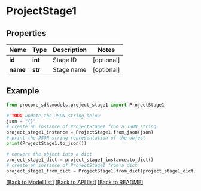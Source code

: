 # ProjectStage1


## Properties

Name | Type | Description | Notes
------------ | ------------- | ------------- | -------------
**id** | **int** | Stage ID | [optional] 
**name** | **str** | Stage name | [optional] 

## Example

```python
from procore_sdk.models.project_stage1 import ProjectStage1

# TODO update the JSON string below
json = "{}"
# create an instance of ProjectStage1 from a JSON string
project_stage1_instance = ProjectStage1.from_json(json)
# print the JSON string representation of the object
print(ProjectStage1.to_json())

# convert the object into a dict
project_stage1_dict = project_stage1_instance.to_dict()
# create an instance of ProjectStage1 from a dict
project_stage1_from_dict = ProjectStage1.from_dict(project_stage1_dict)
```
[[Back to Model list]](../README.md#documentation-for-models) [[Back to API list]](../README.md#documentation-for-api-endpoints) [[Back to README]](../README.md)



